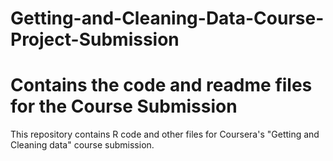 # Getting-and-Cleaning-Data-Course-Project-Submission
# Contains the code and readme files for the Course Submission
This repository contains R code and other files for Coursera's "Getting and Cleaning data" course submission.
